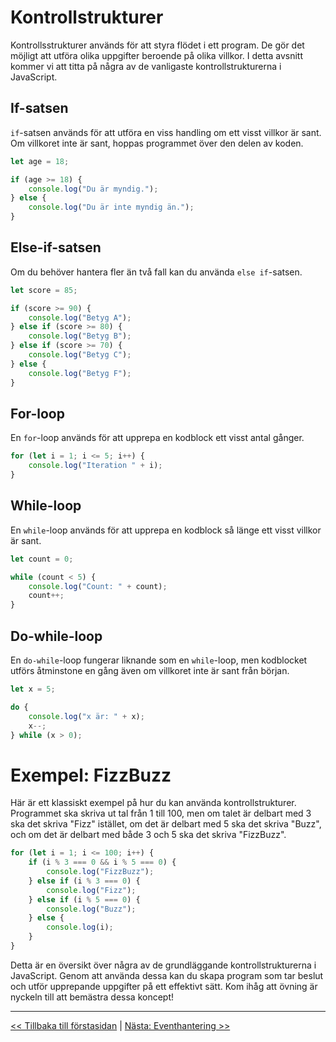 # Kontrollstrukturer

Kontrollsstrukturer används för att styra flödet i ett program. De gör det möjligt att utföra olika uppgifter beroende på olika villkor. I detta avsnitt kommer vi att titta på några av de vanligaste kontrollstrukturerna i JavaScript.

## If-satsen

`if`-satsen används för att utföra en viss handling om ett visst villkor är sant. Om villkoret inte är sant, hoppas programmet över den delen av koden.

```javascript
let age = 18;

if (age >= 18) {
    console.log("Du är myndig.");
} else {
    console.log("Du är inte myndig än.");
}
```

## Else-if-satsen

Om du behöver hantera fler än två fall kan du använda `else if`-satsen.

```javascript
let score = 85;

if (score >= 90) {
    console.log("Betyg A");
} else if (score >= 80) {
    console.log("Betyg B");
} else if (score >= 70) {
    console.log("Betyg C");
} else {
    console.log("Betyg F");
}
```

## For-loop

En `for`-loop används för att upprepa en kodblock ett visst antal gånger.

```javascript
for (let i = 1; i <= 5; i++) {
    console.log("Iteration " + i);
}
```

## While-loop

En `while`-loop används för att upprepa en kodblock så länge ett visst villkor är sant.

```javascript
let count = 0;

while (count < 5) {
    console.log("Count: " + count);
    count++;
}
```

## Do-while-loop

En `do-while`-loop fungerar liknande som en `while`-loop, men kodblocket utförs åtminstone en gång även om villkoret inte är sant från början.

```javascript
let x = 5;

do {
    console.log("x är: " + x);
    x--;
} while (x > 0);
```

# Exempel: FizzBuzz

Här är ett klassiskt exempel på hur du kan använda kontrollstrukturer. Programmet ska skriva ut tal från 1 till 100, men om talet är delbart med 3 ska det skriva "Fizz" istället, om det är delbart med 5 ska det skriva "Buzz", och om det är delbart med både 3 och 5 ska det skriva "FizzBuzz".

```javascript
for (let i = 1; i <= 100; i++) {
    if (i % 3 === 0 && i % 5 === 0) {
        console.log("FizzBuzz");
    } else if (i % 3 === 0) {
        console.log("Fizz");
    } else if (i % 5 === 0) {
        console.log("Buzz");
    } else {
        console.log(i);
    }
}
```

Detta är en översikt över några av de grundläggande kontrollstrukturerna i JavaScript. Genom att använda dessa kan du skapa program som tar beslut och utför upprepande uppgifter på ett effektivt sätt. Kom ihåg att övning är nyckeln till att bemästra dessa koncept!

---

[<< Tillbaka till förstasidan](../README.md) | [Nästa: Eventhantering >>](3-eventhantering.md)
